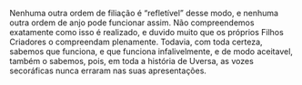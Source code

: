 ﻿Nenhuma outra ordem de filiação é “refletível” desse modo, e nenhuma outra ordem de anjo pode funcionar assim. Não compreendemos exatamente como isso é realizado, e duvido muito que os próprios Filhos Criadores o compreendam plenamente. Todavia, com toda certeza, sabemos que funciona, e que funciona infalivelmente, e de modo aceitavel, também o sabemos, pois, em toda a história de Uversa, as vozes secoráficas nunca erraram nas suas apresentações.